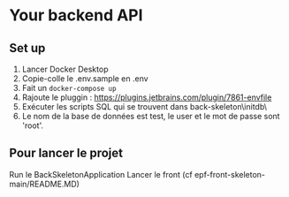 # Your backend API

## Set up

1. Lancer Docker Desktop
2. Copie-colle le .env.sample en .env
3. Fait un `docker-compose up`
4. Rajoute le pluggin : https://plugins.jetbrains.com/plugin/7861-envfile
5. Exécuter les scripts SQL qui se trouvent dans back-skeleton\initdb\
6. Le nom de la base de données est test, le user et le mot de passe sont 'root'.

## Pour lancer le projet

Run le BackSkeletonApplication
Lancer le front (cf epf-front-skeleton-main/README.MD)


